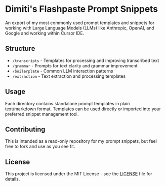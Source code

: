 # Dimiti's Flashpaste Prompt Snippets

An export of my most commonly used prompt templates and snippets for working with Large Language Models (LLMs) like Anthropic, OpenAI, and Google and working within Cursor IDE.

## Structure

- `/transcripts` - Templates for processing and improving transcribed text
- `/grammar` - Prompts for text clarity and grammar improvement
- `/boilerplate` - Common LLM interaction patterns
- `/extraction` - Text extraction and processing templates

## Usage

Each directory contains standalone prompt templates in plain text/markdown format. Templates can be used directly or imported into your preferred snippet management tool.

## Contributing

This is intended as a read-only repository for my prompt snippets, but feel free to fork and use as you see fit.

## License

This project is licensed under the MIT License - see the [LICENSE](LICENSE) file for details.